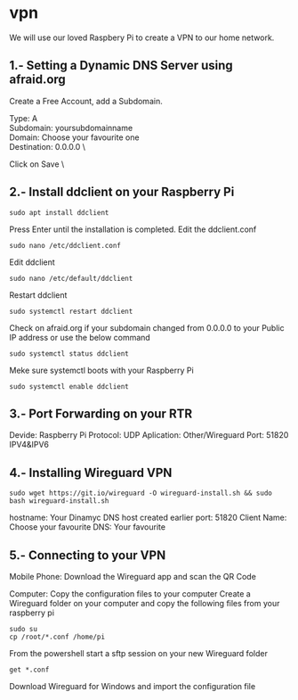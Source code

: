 # vpn

We will use our loved Raspbery Pi to create a VPN to our home network.

## 1.- Setting a Dynamic DNS Server using afraid.org

Create a Free Account, add a Subdomain.

  Type: A \
  Subdomain: yoursubdomainname \
  Domain: Choose your favourite one \
  Destination: 0.0.0.0 \
  
Click on Save \


## 2.- Install ddclient on your Raspberry Pi

```
sudo apt install ddclient
```

Press Enter until the installation is completed.
Edit the ddclient.conf
```
sudo nano /etc/ddclient.conf
```
Edit ddclient
```
sudo nano /etc/default/ddclient
```

Restart ddclient
```
sudo systemctl restart ddclient
```

Check on afraid.org if your subdomain changed from 0.0.0.0 to your Public IP address or use the below command
```
sudo systemctl status ddclient
```

Meke sure systemctl boots with your Raspberry Pi
```
sudo systemctl enable ddclient
```

## 3.- Port Forwarding on your RTR

Devide: Raspberry Pi
Protocol: UDP
Aplication: Other/Wireguard
Port: 51820
IPV4&IPV6

## 4.- Installing Wireguard VPN

```
sudo wget https://git.io/wireguard -O wireguard-install.sh && sudo bash wireguard-install.sh
```

hostname: Your Dinamyc DNS host created earlier
port: 51820
Client Name: Choose your favourite
DNS: Your favourite

## 5.- Connecting to your VPN

Mobile Phone:
  Download the Wireguard app and scan the QR Code

Computer: Copy the configuration files to your computer
  Create a Wireguard folder on your computer and copy the following files from your raspberry pi
  ```
sudo su
cp /root/*.conf /home/pi
```
From the powershell start a sftp session on your new Wireguard folder
```
get *.conf
```
Download Wireguard for Windows and import the configuration file


